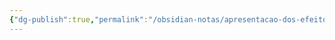 ```yaml
---
{"dg-publish":true,"permalink":"/obsidian-notas/apresentacao-dos-efeitos-das-intervencoes/"}
---
```


